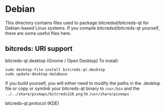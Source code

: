 
Debian
====================
This directory contains files used to package bitcredsd/bitcreds-qt
for Debian-based Linux systems. If you compile bitcredsd/bitcreds-qt yourself, there are some useful files here.

## bitcreds: URI support ##


bitcreds-qt.desktop  (Gnome / Open Desktop)
To install:

	sudo desktop-file-install bitcreds-qt.desktop
	sudo update-desktop-database

If you build yourself, you will either need to modify the paths in
the .desktop file or copy or symlink your bitcreds-qt binary to `/usr/bin`
and the `../../share/pixmaps/bitcreds128.png` to `/usr/share/pixmaps`

bitcreds-qt.protocol (KDE)

